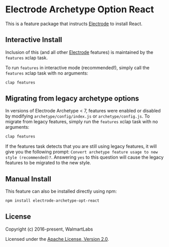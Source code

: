 # Electrode Archetype Option React

This is a feature package that instructs [Electrode](https://github.com/electrode-io/electrode) to install React.

## Interactive Install

Inclusion of this (and all other [Electrode](https://github.com/electrode-io/electrode) features) is maintained by the `features` xclap task.

To run `features` in interactive mode (recommended!), simply call the `features` xclap task with no arguments:

```sh
clap features
```

## Migrating from legacy archetype options

In versions of Electrode Archetype < 7, features were enabled or disabled by modifying `archetype/config/index.js` or `archetype/config.js`. To migrate from legacy features, simply run the `features` xclap task with no arguments:

```sh
clap features
```

If the features task detects that you are still using legacy features, it will give you the following prompt: `Convert archetype feature usage to new style (recommended)?`. Answering `yes` to this question will cause the legacy features to be migrated to the new style.

## Manual Install

This feature can also be installed directly using npm:

```sh
npm install electrode-archetype-opt-react
```

## License

Copyright (c) 2016-present, WalmartLabs

Licensed under the [Apache License, Version 2.0](https://www.apache.org/licenses/LICENSE-2.0).
